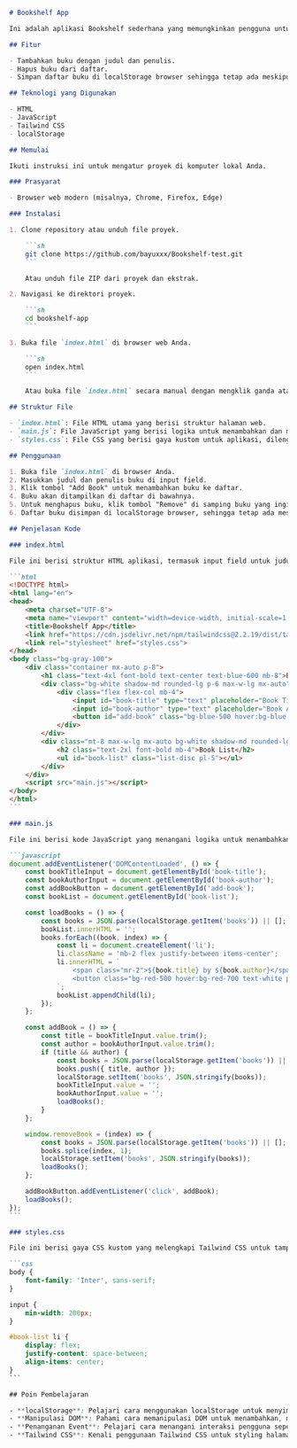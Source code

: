 ````markdown name=README.md
# Bookshelf App

Ini adalah aplikasi Bookshelf sederhana yang memungkinkan pengguna untuk menambahkan dan menghapus buku. Data disimpan di web storage (localStorage) browser. Aplikasi ini menggunakan Tailwind CSS untuk styling.

## Fitur

- Tambahkan buku dengan judul dan penulis.
- Hapus buku dari daftar.
- Simpan daftar buku di localStorage browser sehingga tetap ada meskipun halaman direfresh atau browser ditutup.

## Teknologi yang Digunakan

- HTML
- JavaScript
- Tailwind CSS
- localStorage

## Memulai

Ikuti instruksi ini untuk mengatur proyek di komputer lokal Anda.

### Prasyarat

- Browser web modern (misalnya, Chrome, Firefox, Edge)

### Instalasi

1. Clone repository atau unduh file proyek.

    ```sh
    git clone https://github.com/bayuxxx/Bookshelf-test.git
    ```

    Atau unduh file ZIP dari proyek dan ekstrak.

2. Navigasi ke direktori proyek.

    ```sh
    cd bookshelf-app
    ```

3. Buka file `index.html` di browser web Anda.

    ```sh
    open index.html
    ```

    Atau buka file `index.html` secara manual dengan mengklik ganda atau klik kanan dan pilih "Open with" dan kemudian browser Anda.

## Struktur File

- `index.html`: File HTML utama yang berisi struktur halaman web.
- `main.js`: File JavaScript yang berisi logika untuk menambahkan dan menghapus buku, serta berinteraksi dengan localStorage.
- `styles.css`: File CSS yang berisi gaya kustom untuk aplikasi, dilengkapi dengan Tailwind CSS.

## Penggunaan

1. Buka file `index.html` di browser Anda.
2. Masukkan judul dan penulis buku di input field.
3. Klik tombol "Add Book" untuk menambahkan buku ke daftar.
4. Buku akan ditampilkan di daftar di bawahnya.
5. Untuk menghapus buku, klik tombol "Remove" di samping buku yang ingin dihapus.
6. Daftar buku disimpan di localStorage browser, sehingga tetap ada meskipun halaman direfresh atau browser ditutup dan dibuka kembali.

## Penjelasan Kode

### index.html

File ini berisi struktur HTML aplikasi, termasuk input field untuk judul dan penulis buku, serta daftar untuk menampilkan buku.

```html
<!DOCTYPE html>
<html lang="en">
<head>
    <meta charset="UTF-8">
    <meta name="viewport" content="width=device-width, initial-scale=1.0">
    <title>Bookshelf App</title>
    <link href="https://cdn.jsdelivr.net/npm/tailwindcss@2.2.19/dist/tailwind.min.css" rel="stylesheet">
    <link rel="stylesheet" href="styles.css">
</head>
<body class="bg-gray-100">
    <div class="container mx-auto p-8">
        <h1 class="text-4xl font-bold text-center text-blue-600 mb-8">Bookshelf App</h1>
        <div class="bg-white shadow-md rounded-lg p-6 max-w-lg mx-auto">
            <div class="flex flex-col mb-4">
                <input id="book-title" type="text" placeholder="Book Title" class="border p-3 rounded mb-4">
                <input id="book-author" type="text" placeholder="Book Author" class="border p-3 rounded mb-4">
                <button id="add-book" class="bg-blue-500 hover:bg-blue-700 text-white p-3 rounded">Add Book</button>
            </div>
        </div>
        <div class="mt-8 max-w-lg mx-auto bg-white shadow-md rounded-lg p-6">
            <h2 class="text-2xl font-bold mb-4">Book List</h2>
            <ul id="book-list" class="list-disc pl-5"></ul>
        </div>
    </div>
    <script src="main.js"></script>
</body>
</html>
```

### main.js

File ini berisi kode JavaScript yang menangani logika untuk menambahkan, menghapus, dan menampilkan buku menggunakan localStorage.

```javascript
document.addEventListener('DOMContentLoaded', () => {
    const bookTitleInput = document.getElementById('book-title');
    const bookAuthorInput = document.getElementById('book-author');
    const addBookButton = document.getElementById('add-book');
    const bookList = document.getElementById('book-list');

    const loadBooks = () => {
        const books = JSON.parse(localStorage.getItem('books')) || [];
        bookList.innerHTML = '';
        books.forEach((book, index) => {
            const li = document.createElement('li');
            li.className = 'mb-2 flex justify-between items-center';
            li.innerHTML = `
                <span class="mr-2">${book.title} by ${book.author}</span>
                <button class="bg-red-500 hover:bg-red-700 text-white p-1 rounded" onclick="removeBook(${index})">Remove</button>
            `;
            bookList.appendChild(li);
        });
    };

    const addBook = () => {
        const title = bookTitleInput.value.trim();
        const author = bookAuthorInput.value.trim();
        if (title && author) {
            const books = JSON.parse(localStorage.getItem('books')) || [];
            books.push({ title, author });
            localStorage.setItem('books', JSON.stringify(books));
            bookTitleInput.value = '';
            bookAuthorInput.value = '';
            loadBooks();
        }
    };

    window.removeBook = (index) => {
        const books = JSON.parse(localStorage.getItem('books')) || [];
        books.splice(index, 1);
        localStorage.setItem('books', JSON.stringify(books));
        loadBooks();
    };

    addBookButton.addEventListener('click', addBook);
    loadBooks();
});
```

### styles.css

File ini berisi gaya CSS kustom yang melengkapi Tailwind CSS untuk tampilan aplikasi.

```css
body {
    font-family: 'Inter', sans-serif;
}

input {
    min-width: 200px;
}

#book-list li {
    display: flex;
    justify-content: space-between;
    align-items: center;
}
```

## Poin Pembelajaran

- **localStorage**: Pelajari cara menggunakan localStorage untuk menyimpan data secara persisten di browser.
- **Manipulasi DOM**: Pahami cara memanipulasi DOM untuk menambahkan, menghapus, dan menampilkan elemen secara dinamis.
- **Penanganan Event**: Pelajari cara menangani interaksi pengguna seperti klik tombol.
- **Tailwind CSS**: Kenali penggunaan Tailwind CSS untuk styling halaman web dengan cepat dan efisien.

````